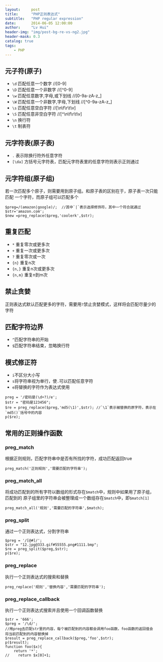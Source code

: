 ```yaml
---
layout:     post
title:      "PHP正则表达式"
subtitle:   "PHP regular expression"
date:       2014-06-05 12:00:00
author:     "Lv Hui"
header-img: "img/post-bg-re-vs-ng2.jpg"
header-mask: 0.3
catalog: true
tags:
    - PHP
---
```


## 元子符(原子)

- `\d` 匹配任意一个数字  //[0-9]
- `\D` 匹配任意一个非数字 //[^0-9]
- `\w` 匹配任意数字,字母,或下划线 //[0-9a-zA-z_]
- `\W` 匹配任意一个非数字,字母,下划线 //[^0-9a-zA-z_]
- `\s` 匹配任意空白字符 //[\n\f\r\t\v]
- `\S` 匹配任意非空白字符 //[^\n\f\r\t\v]
- `\n` 换行符
- `\t` 制表符

## 元字符表(原子表)

- `.` 表示除换行符外任意字符
- `[\da]` 方括号元字符表，匹配元字符表里的任意字符则表示正则通过

## 元字符组(原子组)

若一次匹配多个原子，则需要用到原子组。和原子表的区别在于，原子表一次只能匹配
一个字符，而原子组可以匹配多个

```
$preg=/(amazon|google)/;  //其中`|`表示选择修饰符，其中一个符合就通过
$str='amazon.com';
$new =preg_replace($preg,'coolerk',$str);
```

## 重复匹配

- `*` 重复零次或更多次
- `+` 重复一次或更多次
- `?` 重复零次或一次
- `{n}` 重复n次
- `{n,}` 重复n次或更多次
- `{n,m}` 重复n到m次

## 禁止贪婪

正则表达式默认匹配更多的字符，需要用`?`禁止贪婪模式，这样将会匹配尽量少的字符

## 匹配字符边界

- `^`匹配字符串的开始
- `$`匹配字符串结束，忽略换行符

## 模式修正符

- `i`不区分大小写
- `s`将字符串视为单行，使`.`可以匹配任意字符
- `e`将替换的字符作为表达式使用

```
preg = '/密码是(\d+?)/e'; 
$str = "密码是123456";
$re = preg_replace($preg,'md5(\1)',$str); //`\1`表示被替换的原字符，表示在`md5()`括号中的内容
p($re);
```

## 常用的正则操作函数

### preg_match

根据正则规则，匹配字符串中是否有所找的字符，成功匹配返回true

```
preg_match('正则规则','需要匹配的字符串');
```

### preg_match_all

将成功匹配到的所有字符以数组的形式存在`$match`中，规则中如果用了原子组，匹配到的
原子组里的字符串会被整理成一个数组存在`$match`中，即`$match[1]`

```
preg_match_all('规则','需要匹配的字符串',$match); 
```

### preg_split

通过一个正则表达式，分割字符串

```
$preg = '/[@#]/';
$str = "12.jpg@333.gif#55555.png#1111.bmp";
$re = preg_split($preg,$str);
p($re);
```

### preg_replace

执行一个正则表达式的搜索和替换

```
preg_replace('规则','替换内容','需要匹配的字符串');
```

### preg_replace_callback

执行一个正则表达式搜索并且使用一个回调函数替换

```
$str = '666';
$preg = '/\d/';
//用preg去匹配str里的内容，每个被匹配到的内容都会调用foo函数，foo函数的返回值会
将当前匹配到的内容替换掉
$result = preg_replace_callback($preg,'foo',$str);
p($result);
function foo($x){
    return '*';
//    return $x[0]+1;
```





 
